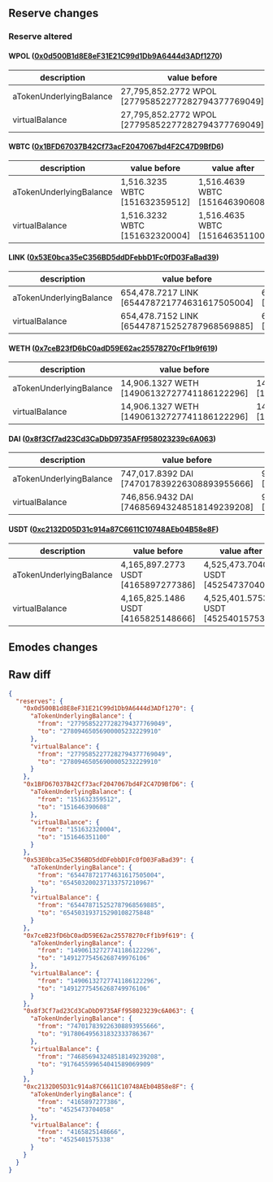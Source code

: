 ## Reserve changes

### Reserve altered

#### WPOL ([0x0d500B1d8E8eF31E21C99d1Db9A6444d3ADf1270](https://polygonscan.com/address/0x0d500B1d8E8eF31E21C99d1Db9A6444d3ADf1270))

| description | value before | value after |
| --- | --- | --- |
| aTokenUnderlyingBalance | 27,795,852.2772 WPOL [27795852277282794377769049] | 27,809,465.0569 WPOL [27809465056900005232229910] |
| virtualBalance | 27,795,852.2772 WPOL [27795852277282794377769049] | 27,809,465.0569 WPOL [27809465056900005232229910] |


#### WBTC ([0x1BFD67037B42Cf73acF2047067bd4F2C47D9BfD6](https://polygonscan.com/address/0x1BFD67037B42Cf73acF2047067bd4F2C47D9BfD6))

| description | value before | value after |
| --- | --- | --- |
| aTokenUnderlyingBalance | 1,516.3235 WBTC [151632359512] | 1,516.4639 WBTC [151646390608] |
| virtualBalance | 1,516.3232 WBTC [151632320004] | 1,516.4635 WBTC [151646351100] |


#### LINK ([0x53E0bca35eC356BD5ddDFebbD1Fc0fD03FaBad39](https://polygonscan.com/address/0x53E0bca35eC356BD5ddDFebbD1Fc0fD03FaBad39))

| description | value before | value after |
| --- | --- | --- |
| aTokenUnderlyingBalance | 654,478.7217 LINK [654478721774631617505004] | 654,503.2002 LINK [654503200237133757210967] |
| virtualBalance | 654,478.7152 LINK [654478715252787968569885] | 654,503.1937 LINK [654503193715290108275848] |


#### WETH ([0x7ceB23fD6bC0adD59E62ac25578270cFf1b9f619](https://polygonscan.com/address/0x7ceB23fD6bC0adD59E62ac25578270cFf1b9f619))

| description | value before | value after |
| --- | --- | --- |
| aTokenUnderlyingBalance | 14,906.1327 WETH [14906132727741186122296] | 14,912.7754 WETH [14912775456268749976106] |
| virtualBalance | 14,906.1327 WETH [14906132727741186122296] | 14,912.7754 WETH [14912775456268749976106] |


#### DAI ([0x8f3Cf7ad23Cd3CaDbD9735AFf958023239c6A063](https://polygonscan.com/address/0x8f3Cf7ad23Cd3CaDbD9735AFf958023239c6A063))

| description | value before | value after |
| --- | --- | --- |
| aTokenUnderlyingBalance | 747,017.8392 DAI [747017839226308893955666] | 917,806.4956 DAI [917806495631832333786367] |
| virtualBalance | 746,856.9432 DAI [746856943248518149239208] | 917,645.5996 DAI [917645599654041589069909] |


#### USDT ([0xc2132D05D31c914a87C6611C10748AEb04B58e8F](https://polygonscan.com/address/0xc2132D05D31c914a87C6611C10748AEb04B58e8F))

| description | value before | value after |
| --- | --- | --- |
| aTokenUnderlyingBalance | 4,165,897.2773 USDT [4165897277386] | 4,525,473.7040 USDT [4525473704058] |
| virtualBalance | 4,165,825.1486 USDT [4165825148666] | 4,525,401.5753 USDT [4525401575338] |


## Emodes changes

## Raw diff

```json
{
  "reserves": {
    "0x0d500B1d8E8eF31E21C99d1Db9A6444d3ADf1270": {
      "aTokenUnderlyingBalance": {
        "from": "27795852277282794377769049",
        "to": "27809465056900005232229910"
      },
      "virtualBalance": {
        "from": "27795852277282794377769049",
        "to": "27809465056900005232229910"
      }
    },
    "0x1BFD67037B42Cf73acF2047067bd4F2C47D9BfD6": {
      "aTokenUnderlyingBalance": {
        "from": "151632359512",
        "to": "151646390608"
      },
      "virtualBalance": {
        "from": "151632320004",
        "to": "151646351100"
      }
    },
    "0x53E0bca35eC356BD5ddDFebbD1Fc0fD03FaBad39": {
      "aTokenUnderlyingBalance": {
        "from": "654478721774631617505004",
        "to": "654503200237133757210967"
      },
      "virtualBalance": {
        "from": "654478715252787968569885",
        "to": "654503193715290108275848"
      }
    },
    "0x7ceB23fD6bC0adD59E62ac25578270cFf1b9f619": {
      "aTokenUnderlyingBalance": {
        "from": "14906132727741186122296",
        "to": "14912775456268749976106"
      },
      "virtualBalance": {
        "from": "14906132727741186122296",
        "to": "14912775456268749976106"
      }
    },
    "0x8f3Cf7ad23Cd3CaDbD9735AFf958023239c6A063": {
      "aTokenUnderlyingBalance": {
        "from": "747017839226308893955666",
        "to": "917806495631832333786367"
      },
      "virtualBalance": {
        "from": "746856943248518149239208",
        "to": "917645599654041589069909"
      }
    },
    "0xc2132D05D31c914a87C6611C10748AEb04B58e8F": {
      "aTokenUnderlyingBalance": {
        "from": "4165897277386",
        "to": "4525473704058"
      },
      "virtualBalance": {
        "from": "4165825148666",
        "to": "4525401575338"
      }
    }
  }
}
```